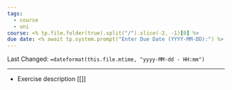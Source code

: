 ```yaml
---
tags:
  - course
  - uni
course: <% tp.file.folder(true).split("/").slice(-2, -1)[0] %>
due date: <% await tp.system.prompt("Enter Due Date (YYYY-MM-DD):") %>
---
```

Last Changed: `=dateformat(this.file.mtime, "yyyy-MM-dd - HH:mm")`

---
* Exercise description [[]]
